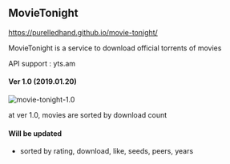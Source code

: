 ## MovieTonight

https://purelledhand.github.io/movie-tonight/

MovieTonight is a service to download official torrents of movies

API support : yts.am

#### Ver 1.0 (2019.01.20)

![movie-tonight-1.0](movie-tonight-1.0.gif)

at ver 1.0, movies are sorted by download count

#### Will be updated

* sorted by rating, download, like, seeds, peers, years
